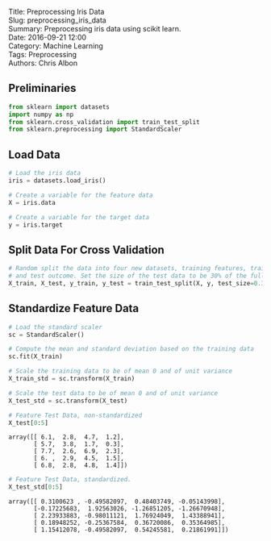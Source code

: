 Title: Preprocessing Iris Data  
Slug: preprocessing_iris_data  
Summary: Preprocessing iris data using scikit learn.  
Date: 2016-09-21 12:00  
Category: Machine Learning  
Tags: Preprocessing  
Authors: Chris Albon

## Preliminaries


```python
from sklearn import datasets
import numpy as np
from sklearn.cross_validation import train_test_split
from sklearn.preprocessing import StandardScaler
```

## Load Data


```python
# Load the iris data
iris = datasets.load_iris()

# Create a variable for the feature data
X = iris.data

# Create a variable for the target data
y = iris.target
```

## Split Data For Cross Validation


```python
# Random split the data into four new datasets, training features, training outcome, test features,
# and test outcome. Set the size of the test data to be 30% of the full dataset.
X_train, X_test, y_train, y_test = train_test_split(X, y, test_size=0.3, random_state=42)
```

## Standardize Feature Data


```python
# Load the standard scaler
sc = StandardScaler()

# Compute the mean and standard deviation based on the training data
sc.fit(X_train)

# Scale the training data to be of mean 0 and of unit variance
X_train_std = sc.transform(X_train)

# Scale the test data to be of mean 0 and of unit variance
X_test_std = sc.transform(X_test)
```


```python
# Feature Test Data, non-standardized
X_test[0:5]
```




    array([[ 6.1,  2.8,  4.7,  1.2],
           [ 5.7,  3.8,  1.7,  0.3],
           [ 7.7,  2.6,  6.9,  2.3],
           [ 6. ,  2.9,  4.5,  1.5],
           [ 6.8,  2.8,  4.8,  1.4]])




```python
# Feature Test Data, standardized.
X_test_std[0:5]
```




    array([[ 0.3100623 , -0.49582097,  0.48403749, -0.05143998],
           [-0.17225683,  1.92563026, -1.26851205, -1.26670948],
           [ 2.23933883, -0.98011121,  1.76924049,  1.43388941],
           [ 0.18948252, -0.25367584,  0.36720086,  0.35364985],
           [ 1.15412078, -0.49582097,  0.54245581,  0.21861991]])
